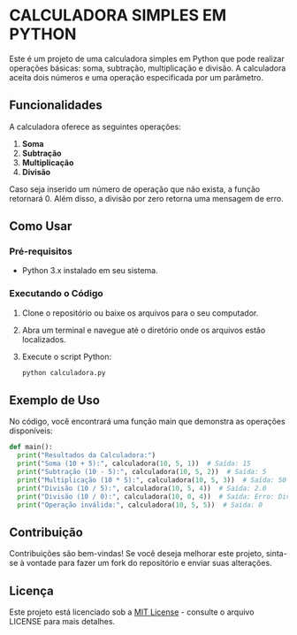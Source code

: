# CALCULADORA SIMPLES EM PYTHON

Este é um projeto de uma calculadora simples em Python que pode realizar operações básicas: soma, subtração, multiplicação e divisão. A calculadora aceita dois números e uma operação especificada por um parâmetro.

## Funcionalidades

A calculadora oferece as seguintes operações:

1. **Soma**
2. **Subtração**
3. **Multiplicação**
4. **Divisão**

Caso seja inserido um número de operação que não exista, a função retornará 0. Além disso, a divisão por zero retorna uma mensagem de erro.

## Como Usar

### Pré-requisitos

- Python 3.x instalado em seu sistema.

### Executando o Código

1. Clone o repositório ou baixe os arquivos para o seu computador.
2. Abra um terminal e navegue até o diretório onde os arquivos estão localizados.
3. Execute o script Python:

   ```bash
   python calculadora.py
   ```
## Exemplo de Uso
No código, você encontrará uma função main que demonstra as operações disponíveis:

  ```python
  def main():
    print("Resultados da Calculadora:")
    print("Soma (10 + 5):", calculadora(10, 5, 1))  # Saída: 15
    print("Subtração (10 - 5):", calculadora(10, 5, 2))  # Saída: 5
    print("Multiplicação (10 * 5):", calculadora(10, 5, 3))  # Saída: 50
    print("Divisão (10 / 5):", calculadora(10, 5, 4))  # Saída: 2.0
    print("Divisão (10 / 0):", calculadora(10, 0, 4))  # Saída: Erro: Divisão por zero!
    print("Operação inválida:", calculadora(10, 5, 5))  # Saída: 0
  ```
## Contribuição
Contribuições são bem-vindas! Se você deseja melhorar este projeto, sinta-se à vontade para fazer um fork do repositório e enviar suas alterações.

## Licença
Este projeto está licenciado sob a [MIT License](LICENSE) - consulte o arquivo LICENSE para mais detalhes.



  
